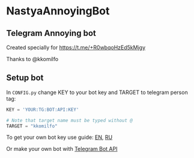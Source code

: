 # NastyaAnnoyingBot
## Telegram Annoying bot
Created specially for https://t.me/+R0wbqoHzEd5kMjgy

Thanks to @kkomilfo

## Setup bot
In `CONFIG.py` change KEY to your bot key and TARGET to telegram person tag:
```python
KEY = 'YOUR:TG:BOT:API:KEY'

# Note that target name must be typed without @
TARGET = "kkomilfo"
```

To get your own bot key use guide: [EN](https://core.telegram.org/bots), [RU](https://habr.com/ru/post/262247/)

Or make your own bot with [Telegram Bot API](https://core.telegram.org/bots/api)

